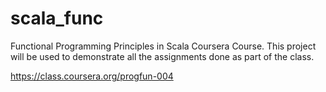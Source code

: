 scala_func
==========

Functional Programming Principles in Scala Coursera Course.  This project will be used to demonstrate all the assignments done as part of the class.

https://class.coursera.org/progfun-004
